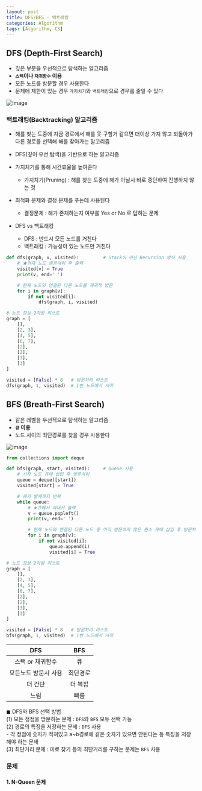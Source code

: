 ```yaml
---
layout: post
title: DFS/BFS - 백트래킹
categories: Algorithm
tags: [Algorithm, CS]
---
```

## DFS (Depth-First Search)
- 깊은 부분을 우선적으로 탐색하는 알고리즘
- **`스택`이나 `재귀함수` 이용**
- 모든 노드를 방문할 경우 사용한다
- 문제에 제한이 있는 경우 `가지치기`와 `백트래킹`으로 경우를 줄일 수 있다

![image](https://user-images.githubusercontent.com/48157259/143531695-149b14d7-52b6-4f05-b37e-8aa61dd92a40.png)

### 백트래킹(Backtracking) 알고리즘
- 해를 찾는 도중에 지금 경로에서 해를 못 구할거 같으면 더이상 가지 않고 되돌아가 다른 경로를 선택해 해를 찾아가는 알고리즘
- DFS(깊이 우선 탐색)을 기반으로 하는 알고리즘
- 가지치기를 통해 시간효율을 높여준다
  - 가지치기(Pruning) : 해를 찾는 도중에 해가 아닐시 바로 중단하여 진행하지 않는 것
- 최적화 문제와 결정 문제를 푸는데 사용된다
  - 결정문제 : 해가 존재하는지 여부를 Yes or No 로 답하는 문제 

- DFS vs 백트래킹
  - DFS : 반드시 모든 노드를 거친다
  - 백트래킹 : 가능성이 있는 노드만 거친다

```python
def dfs(graph, v, visited):         # Stack이 아닌 Recursion 방식 사용
    # ★현재 노드 방문처리 후 출력
    visited[v] = True
    print(v, end=' ')

    # 현재 노드와 연결된 다른 노드를 재귀적 방문
    for i in graph[v]:
        if not visited[i]:
            dfs(graph, i, visited)

# 노드 정보 2차원 리스트
graph = [
    [],
    [2, 3],
    [4, 5],
    [6, 7],
    [2],
    [2],
    [3],
    [3]
]

visited = [False] * 8   # 방문처리 리스트
dfs(graph, 1, visited)  # 1번 노드에서 시작
```


## BFS (Breath-First Search)
- 같은 레벨을 우선적으로 탐색하는 알고리즘
- **`큐` 이용**
- 노드 사이의 최단경로를 찾을 경우 사용한다

![image](https://user-images.githubusercontent.com/48157259/143531860-e4de6419-96bc-4b74-86dd-8f9f80a1e60a.png)

```python
from collections import deque

def bfs(graph, start, visited):     # Queue 사용
    # 시작 노드 큐에 삽입 후 방문처리
    queue = deque([start])
    visited[start] = True

    # 큐가 빌때까지 반복
    while queue:
        # ★큐에서 꺼내서 출력
        v = queue.popleft()
        print(v, end=' ')

        # 현재 노드와 연결된 다른 노드 중 아직 방문하지 않은 원소 큐에 삽입 후 방문처리
        for i in graph[v]:
            if not visited[i]:
                queue.append(i)
                visited[i] = True

# 노드 정보 2차원 리스트
graph = [
    [],
    [2, 3],
    [4, 5],
    [6, 7],
    [2],
    [2],
    [3],
    [3]
]

visited = [False] * 8   # 방문처리 리스트
bfs(graph, 1, visited)  # 1번 노드에서 시작
```

|DFS|BFS|
|:--:|:--:|
|스택 or 재귀함수|큐|
|모든노드 방문시 사용|최단경로|
|더 간단|더 복잡|
|느림|빠름|

◼︎ DFS와 BFS 선택 방법  
(1) 모든 정점을 방문하는 문제 : `DFS`와 `BFS` 모두 선택 가능  
(2) 경로의 특징을 저장하는 문제 : `DFS` 사용  
\- 각 정점에 숫자가 적혀있고 a~b경로에 같은 숫자가 있으면 안된다는 등 특징을 저장해야 하는 문제  
(3) 최단거리 문제 : 미로 찾기 등의 최단거리를 구하는 문제는 `BFS` 사용

### 문제
#### 1. N-Queen 문제
